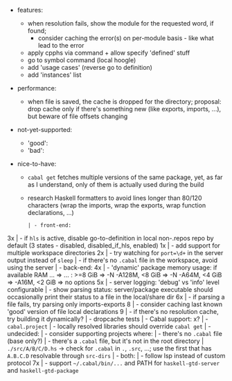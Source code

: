 - features:
  - when resolution fails, show the module for the requested word, if found;
    - consider caching the error(s) on per-module basis - like what lead to the error
  - apply cpphs via command + allow specify 'defined' stuff
  - go to symbol command (local hoogle)
  - add 'usage cases' (reverse go to definition)
  - add 'instances' list

- performance:
  - when file is saved, the cache is dropped for the directory;
    proposal: drop cache only if there's something new (like exports, imports, ...), but beware of file offsets changing

- not-yet-supported:
  - 'good':
  - 'bad':

- nice-to-have:
  - `cabal get` fetches multiple versions of the same package, yet, as far as I understand, only of them is actually used during the build
  - research Haskell formatters to avoid lines longer than 80/120 characters (wrap the imports, wrap the exports, wrap function declarations, ...)

		| - front-end:
3x	|   - if `hls` is active, disable go-to-definition in local non-.repos repo by default (3 states - disabled, disabled_if_hls, enabled)
1x	|   - add support for multiple workspace directories
2x	|   - try watching for `port=\d+` in the server output instead of `sleep`
		|   - if there's no `.cabal` file in the workspace, avoid using the server
		| - back-end:
4x	|   - 'dynamic' package memory usage: if available RAM ... => ... : >=8 GiB => -N -A128M, <8 GiB => -N -A64M, <4 GiB => -A16M, <2 GiB => no options
5x	|   - server logging: 'debug' vs 'info' level configurable
		|   - show parsing status: server/package executable should occasionally print their status to a file in the local/share dir
6x	|   - if parsing a file fails, try parsing only imports-exports
8		|     - consider caching last known 'good' version of file local declarations
9   |   - if there's no resolution cache, try building it dynamically?
    |   - dropcache tests
    |   - Cabal support:
x?  |     - `cabal.project`
    |     - locally resolved libraries should override `cabal get`
		| - undecided:
		|   - consider supporting projects where:
		|     - there's no `.cabal` file (base only?)
		|     - there's a `.cabal` file, but it's not in the root directory
		|       `./src/A/B/C/D.hs` -> check for `.cabal` in `.`, `.src`, ...; use the first that has `A.B.C.D` resolvable through `src-dirs`
  	| - both:
  	|   - follow lsp instead of custom protocol
7x	|   - support `~/.cabal/bin/...` and PATH for `haskell-gtd-server` and `haskell-gtd-package`
